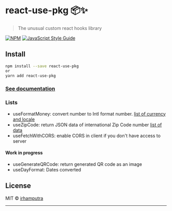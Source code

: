 # react-use-pkg 📦✨

> The unusual custom react hooks library

[![NPM](https://img.shields.io/npm/v/react-use-pkg.svg)](https://www.npmjs.com/package/react-use-pkg) [![JavaScript Style Guide](https://img.shields.io/badge/code_style-standard-brightgreen.svg)](https://standardjs.com)

## Install

```bash
npm install --save react-use-pkg
or
yarn add react-use-pkg
```

### [See documentation](https://github.com/irhamputra/react-use-pkg/wiki)

### Lists
* useFormatMoney: convert number to Intl format number.  [list of currency and locale](http://example.com)
* useZipCode: return JSON data of international Zip Code number [list of data](example.com)
* useFetchWithCORS: enable CORS in client if you don't have access to server


#### Work in progress
* useGenerateQRCode: return generated QR code as an image
* useDayFormat: Dates converted

## License

MIT © [irhamputra](https://github.com/irhamputra)

---
